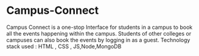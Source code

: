 # Campus-Connect
Campus Connect is a one-stop Interface for students  in a campus to book all the events happening within  the campus. Students of other colleges or campuses  can also book the events by logging in as a guest. Technology stack used : HTML , CSS , JS,Node,MongoDB
